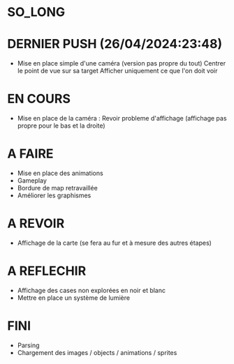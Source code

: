 # SO_LONG

# DERNIER PUSH (26/04/2024:23:48)
- Mise en place simple d'une caméra (version pas propre du tout)
Centrer le point de vue sur sa target
Afficher uniquement ce que l'on doit voir

# EN COURS
- Mise en place de la caméra :
Revoir probleme d'affichage (affichage pas propre pour le bas et la droite)

# A FAIRE
- Mise en place des animations
- Gameplay
- Bordure de map retravaillée
- Améliorer les graphismes

# A REVOIR
- Affichage de la carte (se fera au fur et à mesure des autres étapes)

# A REFLECHIR
- Affichage des cases non explorées en noir et blanc
- Mettre en place un système de lumière

# FINI
- Parsing
- Chargement des images / objects / animations / sprites